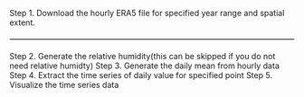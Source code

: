 Step 1. Download the hourly ERA5 file for specified year range and spatial extent.
<hr style="border: 1px solid #ccc; margin: 20px 0;" />

Step 2. Generate the relative humidity(this can be skipped if you do not need relative humidty)
Step 3. Generate the daily mean from hourly data
Step 4. Extract the time series of daily value for specified point
Step 5. Visualize the time series data
